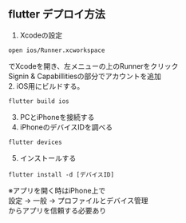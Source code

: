 ## flutter デプロイ方法
1. Xcodeの設定  
```
open ios/Runner.xcworkspace
```
でXcodeを開き、左メニューの上のRunnerをクリック  
Signin & Capabillitiesの部分でアカウントを追加  
2. iOS用にビルドする。  
```
flutter build ios
```
3. PCとiPhoneを接続する  
4. iPhoneのデバイスIDを調べる  
```
flutter devices
```
5. インストールする  
```
flutter install -d [デバイスID]
```
※アプリを開く時はiPhone上で  
設定 -> 一般 -> プロファイルとデバイス管理  
からアプリを信頼する必要あり
